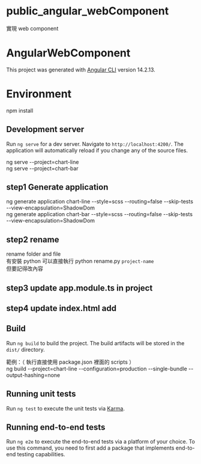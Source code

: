 # public_angular_webComponent
實現 web component

# AngularWebComponent

This project was generated with [Angular CLI](https://github.com/angular/angular-cli) version 14.2.13.

# Environment

npm install

## Development server

Run `ng serve` for a dev server. Navigate to `http://localhost:4200/`. The application will automatically reload if you change any of the source files.  

ng serve --project=chart-line  
ng serve --project=chart-bar

##  step1 Generate application

ng generate application chart-line --style=scss --routing=false --skip-tests --view-encapsulation=ShadowDom  
ng generate application chart-bar --style=scss --routing=false --skip-tests --view-encapsulation=ShadowDom

## step2 rename

rename folder and file  
有安裝 python 可以直接執行 python rename.py `project-name`  
但要記得改內容  

## step3 update app.module.ts in project

## step4 update index.html add <selector>

## Build

Run `ng build` to build the project. The build artifacts will be stored in the `dist/` directory.

範例：（ 執行直接使用 package.json 裡面的 scripts ）  
ng build --project=chart-line --configuration=production --single-bundle --output-hashing=none




## Running unit tests

Run `ng test` to execute the unit tests via [Karma](https://karma-runner.github.io).

## Running end-to-end tests

Run `ng e2e` to execute the end-to-end tests via a platform of your choice. To use this command, you need to first add a package that implements end-to-end testing capabilities.
